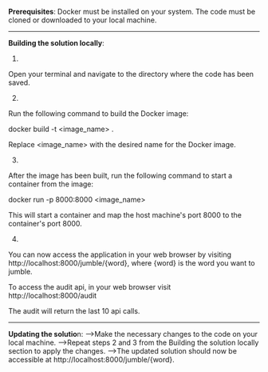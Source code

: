 **Prerequisites**:
Docker must be installed on your system.
The code must be cloned or downloaded to your local machine.

----------------------------------------------
**Building the solution locally**:

1.
Open your terminal and navigate to the directory where the code has been saved.

2.
Run the following command to build the Docker image:

docker build -t <image_name> .

Replace <image_name> with the desired name for the Docker image.

3.
After the image has been built, run the following command to start a container from the image:

docker run -p 8000:8000 <image_name>

This will start a container and map the host machine's port 8000 to the container's port 8000.

4.
You can now access the application in your web browser by visiting http://localhost:8000/jumble/{word}, where {word} is the word you want to jumble.

To access the audit api, in your web browser visit http://localhost:8000/audit

The audit will return the last 10 api calls.

----------------------------------------------
**Updating the solutio**n:
-->Make the necessary changes to the code on your local machine.
-->Repeat steps 2 and 3 from the Building the solution locally section to apply the changes.
-->The updated solution should now be accessible at http://localhost:8000/jumble/{word}.
